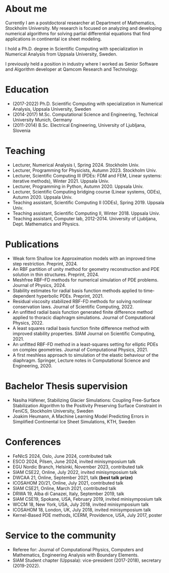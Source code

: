# About me
Currently I am a postdoctoral researcher at Department of Mathematics, Stockholm University. My research is focused on analyzing and developing numerical algorithms for solving partial differential equations that find applications in continental ice sheet modeling.

I hold a Ph.D. degree in Scientific Computing with specialization in Numerical Analysis from Uppsala University, Sweden. 

I previously held a position in industry where I worked as Senior Software and Algorithm developer at Qamcom Research and Technology.

# Education
- (2017-2022) Ph.D. Scientific Computing with specialization in Numerical Analysis, Uppsala University, Sweden
- (2014-2017) M.Sc. Computational Science and Engineering, Technical University Munich, Germany
- (2011-2014) B.Sc. Electrical Engineering, University of Ljubljana, Slovenia

# Teaching
* Lecturer, Numerical Analysis I, Spring 2024. Stockholm Univ.
* Lecturer, Programming for Physicists, Autumn 2023. Stockholm Univ.
* Lecturer, Scientific Computing III (PDEs: FDM and FEM, Linear systems: iterative methods), Winter 2021. Uppsala Univ.
* Lecturer, Programming in Python, Autumn 2020. Uppsala Univ.
* Lecturer, Scientific Computing bridging course (Linear systems, ODEs), Autumn 2020. Uppsala Univ.
* Teaching assistant, Scientific Computing II (ODEs), Spring 2019. Uppsala Univ.
* Teaching assistant, Scientific Computing II, Winter 2018. Uppsala Univ.
* Teaching assistant, Computer lab, 2012-2014. University of Ljubljana, Dept. Mathematics and Physics.

# Publications
- Weak form Shallow Ice Approximation models with an improved time step restriction. Preprint, 2024.
- An RBF partition of unity method for geometry reconstruction and PDE solution in thin structures. Preprint, 2024.
- Meshfree RBF–FD methods for numerical simulation of PDE problems. Journal of Physics, 2024.
- Stability estimates for radial basis function methods applied to time-dependent hyperbolic PDEs. Preprint, 2021.
- Residual viscosity stabilized RBF-FD methods for solving nonlinear conservation laws. Journal of Scientific Computing, 2022.
- An unfitted radial basis function generated finite difference method applied to thoracic diaphragm simulations. Journal of Computational Physics, 2022.
- A least squares radial basis function finite difference method with improved stability properties. SIAM Journal on Scientific Computing, 2021.
- An unfitted RBF-FD method in a least-squares setting for elliptic PDEs on complex geometries. Journal of Computational Physics, 2021.
- A first meshless approach to simulation of the elastic behaviour of the diaphragm. Springer, Lecture notes in Computational Science and Engineering, 2020.

# Bachelor Thesis supervision
- Nasiha Häfener, Stabilizing Glacier Simulations: Coupling Free-Surface Stabilization Algorithm to the Positivity Preserving Surface Constraint in FeniCS, Stockholm University, Sweden
- Joakim Heumann, A Machine Learning Model Predicting Errors in Simplified Continental Ice Sheet Simulations, KTH, Sweden

# Conferences
- FeNIcS 2024, Oslo, June 2024, contributed talk
- ESCO 2024, Pilsen, June 2024, invited minisymposium talk
- EGU Nordic Branch, Helsinki, November 2023, contributed talk
- SIAM CSE22, Online, July 2022, invited minisymposium talk
- DWCAA 21, Online, September 2021, talk **(best talk prize)**
- ICOSAHOM 20/21, Online, July 2021, contributed talk
- SIAM CSE21, Online, March 2021, contributed talk
- DRWA 19, Alba di Canazei, Italy, September 2019, talk
- SIAM CSE19, Spokane, USA, February 2019, invited minisymposium talk
- WCCM 18, New York, USA, July 2018, invited minisymposium talk
- ICOSAHOM 18, London, UK, July 2018, invited minisymposium talk
- Kernel-Based PDE methods, ICERM, Providence, USA, July 2017, poster

# Service to the community
- Referee for: Journal of Computational Physics, Computers and Mathematics, Engineering Analysis with Boundary Elements.
- SIAM Student chapter (Uppsala): vice-president (2017-2018), secretary (2019-2022).
